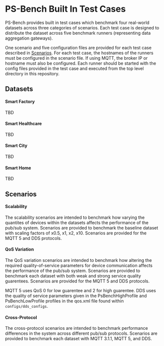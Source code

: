 # PS-Bench Built In Test Cases
PS-Bench provides built in test cases which benchmark four real-world datasets across three categories of scenarios. Each test case is designed to distribute the dataset across five benchmark runners (representing data aggregation gateways). 

One scenario and five configuration files are provided for each test case described in [Scenarios](#scenarios). For each test case, the hostnames of the runners must be configured in the scenario file. If using MQTT, the broker IP or hostname must also be configured. Each runner should be started with the config files provided in the test case and executed from the top level directory in this repository.

## Datasets
#### Smart Factory
TBD

#### Smart Healthcare
TBD

#### Smart City
TBD

#### Smart Home
TBD

## Scenarios
#### Scalability
The scalability scenarios are intended to benchmark how varying the quantites of devices within the datasets affects the performance of the pub/sub system. Scenarios are provided to benchmark the baseline dataset with scaling factors of x0.5, x1, x2, x10. Scenarios are provided for the MQTT 5 and DDS protocols.

#### QoS Variation
The QoS variation scenarios are intended to benchmark how altering the required quality-of-service parameters for device communication affects the performance of the pub/sub system. Scenarios are provided to benchmark each dataset with both weak and strong service quality guarentees. Scenarios are provided for the MQTT 5 and DDS protocols.

MQTT 5 uses QoS 0 for low guarentee and 2 for high guarentee.
DDS uses the quality of service parameters given in the PsBenchHighProfile and PsBenchLowProfile profiles in the qos.xml file found within `configs/dds_configs`.

#### Cross-Protocol
The cross-protocol scenarios are intended to benchmark performance differences in the system across different pub/sub protocols. Scenarios are provided to benchmark each dataset with MQTT 3.1.1, MQTT 5, and DDS.
